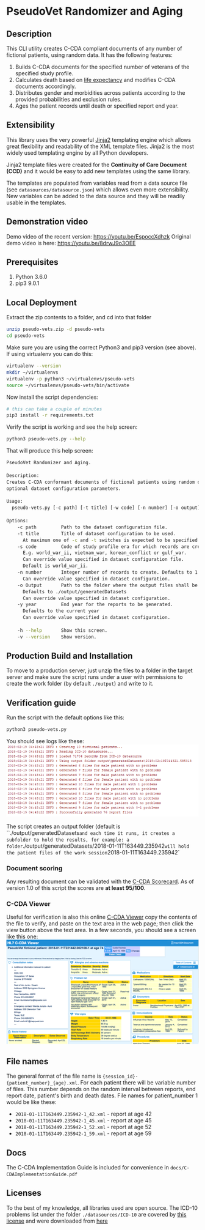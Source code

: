 # PseudoVet Randomizer and Aging

## Description
This CLI utility creates C-CDA compliant documents of any number of fictional patients, using random data. It has the following features:
1. Builds C-CDA documents for the specified number of veterans of the specified study profile.
2. Calculates death based on [life expectancy](https://en.wikipedia.org/wiki/List_of_sovereign_states_by_life_expectancy) and modifies C-CDA documents accordingly.
3. Distributes gender and morbidities across patients according to the provided probabilities and exclusion rules.
4. Ages the patient records until death or specified report end year.

## Extensibility
This library uses the very powerful [Jinja2](http://jinja.pocoo.org/docs/2.10) templating engine which allows great flexibility and readability of the XML template files. Jinja2 is the most widely used templating engine by all Python developers.

Jinja2 template files were created for the **Continuity of Care Document (CCD)** and it would be easy to add new templates using the same library.

The templates are populated from variables read from a data source file (see `datasources/datasource.json`) which allows even more extensibility. New variables can be added to the data source and they will be readily usable in the templates.

## Demonstration video
Demo video of the recent version: https://youtu.be/EspoccXdhzk
Original demo video is here: https://youtu.be/8drwJ9o3OEE

## Prerequisites
1. Python 3.6.0
2. pip3 9.0.1

## Local Deployment
Extract the zip contents to a folder, and cd into that folder
```bash
unzip pseudo-vets.zip -d pseudo-vets
cd pseudo-vets
```

Make sure you are using the correct Python3 and pip3 version (see above). If using virtualenv you can do this:
```bash
virtualenv --version
mkdir ~/virtualenvs
virtualenv -p python3 ~/virtualenvs/pseudo-vets
source ~/virtualenvs/pseudo-vets/bin/activate
```

Now install the script dependencies:
```bash
# this can take a couple of minutes
pip3 install -r requirements.txt 
```

Verify the script is working and see the help screen:
```bash
python3 pseudo-vets.py --help
```
That will produce this help screen:
```bash
PseudoVet Randomizer and Aging.

Description:
Creates C-CDA conformant documents of fictional patients using random data and
optional dataset configuration parameters.

Usage:
  pseudo-vets.py [-c path] [-t title] [-w code] [-n number] [-o output] [-y year]

Options:
    -c path         Path to the dataset configuration file.
    -t title        Title of dataset configuration to be used.
      At maximum one of -c and -t switches is expected to be specified.
    -s code         Code of study profile era for which records are created.
      E.g. world_war_ii, vietnam_war, korean_conflict or gulf_war.
      Can override value specified in dataset configuration file.
      Default is world_war_ii.
    -n number       Integer number of records to create. Defaults to 1.
      Can override value specified in dataset configuration.
    -o Output       Path to the folder where the output files shall be saved to. Will be created if non existent.
      Defaults to ./output/generatedDatasets
      Can override value specified in dataset configuration.
    -y year         End year for the reports to be generated.
      Defaults to the current year
      Can override value specified in dataset configuration.

    -h --help       Show this screen.
    -v --version    Show version.
```

## Production Build and Installation
To move to a production server, just unzip the files to a folder in the target server and make sure the script runs under a user with permissions to create the work folder (by default `./output`) and write to it.

## Verification guide
Run the script with the default options like this:
```bash
python3 pseudo-vets.py 
```
You should see logs like these:
 <img src="docs/sample_logs.png" />

The script creates an output folder (default is ``./output/generatedDatasets` and each time it runs, it creates a subfolder to hold the results, for example: a folder `./output/generatedDatasets/2018-01-11T163449.235942` will hold the patient files of the work session `2018-01-11T163449.235942`


### Document scoring
Any resulting document can be validated with the [C-CDA Scorecard](https://sitenv.org/scorecard/). As of version 1.0 of this script the scores are **at least 95/100**. 

### C-CDA Viewer
Useful for verification is also this online [C-CDA Viewer](http://brynlewis.org/challenge/index.htm) copy the contents of the file to verify, and paste on the text area in the web page; then click the view button above the text area. In a few seconds, you should see a screen like this one:
<img src="docs/cda_viewer.png" />


## File names
The general format of the file name is `{session_id}-{patient_number}_{age}.xml`. For each patient there will be variable number of files. This number depends on the random interval between reports, end report date, patient's birth and death dates. File names for patient_number 1 would be like these:

- `2018-01-11T163449.235942-1_42.xml` - report at age 42
- `2018-01-11T163449.235942-1_45.xml` - report at age 45
- `2018-01-11T163449.235942-1_52.xml` - report at age 52
- `2018-01-11T163449.235942-1_59.xml` - report at age 59

## Docs
The C-CDA Implementation Guide is included for convenience in `docs/C-CDAImplementationGuide.pdf`

## Licenses 
To the best of my knowledge, all libraries used are open source. The ICD-10 problems list under the folder `./datasources/ICD-10` are covered by [this license](http://apps.who.int/classifications/apps/icd/ClassificationDownloadNR/license.htm) and were downloaded from [here](ftp://ftp.cdc.gov/pub/Health_Statistics/NCHS/Publications/ICD10CM/2018/)

